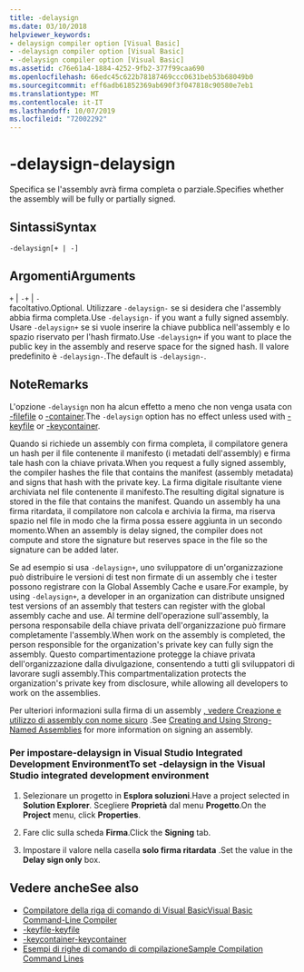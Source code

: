 ```yaml
---
title: -delaysign
ms.date: 03/10/2018
helpviewer_keywords:
- delaysign compiler option [Visual Basic]
- -delaysign compiler option [Visual Basic]
- -delaysign compiler option [Visual Basic]
ms.assetid: c76e61a4-1884-4252-9fb2-377f99caa690
ms.openlocfilehash: 66edc45c622b78187469ccc0631beb53b68049b0
ms.sourcegitcommit: eff6adb61852369ab690f3f047818c90580e7eb1
ms.translationtype: MT
ms.contentlocale: it-IT
ms.lasthandoff: 10/07/2019
ms.locfileid: "72002292"
---
```

# <a name="-delaysign"></a><span data-ttu-id="f49c4-102">-delaysign</span><span class="sxs-lookup"><span data-stu-id="f49c4-102">-delaysign</span></span>
<span data-ttu-id="f49c4-103">Specifica se l'assembly avrà firma completa o parziale.</span><span class="sxs-lookup"><span data-stu-id="f49c4-103">Specifies whether the assembly will be fully or partially signed.</span></span>  
  
## <a name="syntax"></a><span data-ttu-id="f49c4-104">Sintassi</span><span class="sxs-lookup"><span data-stu-id="f49c4-104">Syntax</span></span>  
  
```console  
-delaysign[+ | -]  
```  
  
## <a name="arguments"></a><span data-ttu-id="f49c4-105">Argomenti</span><span class="sxs-lookup"><span data-stu-id="f49c4-105">Arguments</span></span>  
 <span data-ttu-id="f49c4-106">`+` &#124; `-`</span><span class="sxs-lookup"><span data-stu-id="f49c4-106">`+` &#124; `-`</span></span>  
 <span data-ttu-id="f49c4-107">facoltativo.</span><span class="sxs-lookup"><span data-stu-id="f49c4-107">Optional.</span></span> <span data-ttu-id="f49c4-108">Utilizzare `-delaysign-` se si desidera che l'assembly abbia firma completa.</span><span class="sxs-lookup"><span data-stu-id="f49c4-108">Use `-delaysign-` if you want a fully signed assembly.</span></span> <span data-ttu-id="f49c4-109">Usare `-delaysign+` se si vuole inserire la chiave pubblica nell'assembly e lo spazio riservato per l'hash firmato.</span><span class="sxs-lookup"><span data-stu-id="f49c4-109">Use `-delaysign+` if you want to place the public key in the assembly and reserve space for the signed hash.</span></span> <span data-ttu-id="f49c4-110">Il valore predefinito è `-delaysign-`.</span><span class="sxs-lookup"><span data-stu-id="f49c4-110">The default is `-delaysign-`.</span></span>  
  
## <a name="remarks"></a><span data-ttu-id="f49c4-111">Note</span><span class="sxs-lookup"><span data-stu-id="f49c4-111">Remarks</span></span>  
 <span data-ttu-id="f49c4-112">L'opzione `-delaysign` non ha alcun effetto a meno che non venga usata con [-filefile](../../../visual-basic/reference/command-line-compiler/keyfile.md) o [-container](../../../visual-basic/reference/command-line-compiler/keycontainer.md).</span><span class="sxs-lookup"><span data-stu-id="f49c4-112">The `-delaysign` option has no effect unless used with [-keyfile](../../../visual-basic/reference/command-line-compiler/keyfile.md) or [-keycontainer](../../../visual-basic/reference/command-line-compiler/keycontainer.md).</span></span>  
  
 <span data-ttu-id="f49c4-113">Quando si richiede un assembly con firma completa, il compilatore genera un hash per il file contenente il manifesto (i metadati dell'assembly) e firma tale hash con la chiave privata.</span><span class="sxs-lookup"><span data-stu-id="f49c4-113">When you request a fully signed assembly, the compiler hashes the file that contains the manifest (assembly metadata) and signs that hash with the private key.</span></span> <span data-ttu-id="f49c4-114">La firma digitale risultante viene archiviata nel file contenente il manifesto.</span><span class="sxs-lookup"><span data-stu-id="f49c4-114">The resulting digital signature is stored in the file that contains the manifest.</span></span> <span data-ttu-id="f49c4-115">Quando un assembly ha una firma ritardata, il compilatore non calcola e archivia la firma, ma riserva spazio nel file in modo che la firma possa essere aggiunta in un secondo momento.</span><span class="sxs-lookup"><span data-stu-id="f49c4-115">When an assembly is delay signed, the compiler does not compute and store the signature but reserves space in the file so the signature can be added later.</span></span>  
  
 <span data-ttu-id="f49c4-116">Se ad esempio si usa `-delaysign+`, uno sviluppatore di un'organizzazione può distribuire le versioni di test non firmate di un assembly che i tester possono registrare con la Global Assembly Cache e usare.</span><span class="sxs-lookup"><span data-stu-id="f49c4-116">For example, by using `-delaysign+`, a developer in an organization can distribute unsigned test versions of an assembly that testers can register with the global assembly cache and use.</span></span> <span data-ttu-id="f49c4-117">Al termine dell'operazione sull'assembly, la persona responsabile della chiave privata dell'organizzazione può firmare completamente l'assembly.</span><span class="sxs-lookup"><span data-stu-id="f49c4-117">When work on the assembly is completed, the person responsible for the organization's private key can fully sign the assembly.</span></span> <span data-ttu-id="f49c4-118">Questo compartimentazione protegge la chiave privata dell'organizzazione dalla divulgazione, consentendo a tutti gli sviluppatori di lavorare sugli assembly.</span><span class="sxs-lookup"><span data-stu-id="f49c4-118">This compartmentalization protects the organization's private key from disclosure, while allowing all developers to work on the assemblies.</span></span>  
  
 <span data-ttu-id="f49c4-119">Per ulteriori informazioni sulla firma di un assembly [, vedere Creazione e utilizzo di assembly con nome sicuro](../../../standard/assembly/create-use-strong-named.md) .</span><span class="sxs-lookup"><span data-stu-id="f49c4-119">See [Creating and Using Strong-Named Assemblies](../../../standard/assembly/create-use-strong-named.md) for more information on signing an assembly.</span></span>  
  
### <a name="to-set--delaysign-in-the-visual-studio-integrated-development-environment"></a><span data-ttu-id="f49c4-120">Per impostare-delaysign in Visual Studio Integrated Development Environment</span><span class="sxs-lookup"><span data-stu-id="f49c4-120">To set -delaysign in the Visual Studio integrated development environment</span></span>  
  
1. <span data-ttu-id="f49c4-121">Selezionare un progetto in **Esplora soluzioni**.</span><span class="sxs-lookup"><span data-stu-id="f49c4-121">Have a project selected in **Solution Explorer**.</span></span> <span data-ttu-id="f49c4-122">Scegliere **Proprietà** dal menu **Progetto**.</span><span class="sxs-lookup"><span data-stu-id="f49c4-122">On the **Project** menu, click **Properties**.</span></span>   
  
2. <span data-ttu-id="f49c4-123">Fare clic sulla scheda **Firma**.</span><span class="sxs-lookup"><span data-stu-id="f49c4-123">Click the **Signing** tab.</span></span>  
  
3. <span data-ttu-id="f49c4-124">Impostare il valore nella casella **solo firma ritardata** .</span><span class="sxs-lookup"><span data-stu-id="f49c4-124">Set the value in the **Delay sign only** box.</span></span>  
  
## <a name="see-also"></a><span data-ttu-id="f49c4-125">Vedere anche</span><span class="sxs-lookup"><span data-stu-id="f49c4-125">See also</span></span>

- [<span data-ttu-id="f49c4-126">Compilatore della riga di comando di Visual Basic</span><span class="sxs-lookup"><span data-stu-id="f49c4-126">Visual Basic Command-Line Compiler</span></span>](../../../visual-basic/reference/command-line-compiler/index.md)
- [<span data-ttu-id="f49c4-127">-keyfile</span><span class="sxs-lookup"><span data-stu-id="f49c4-127">-keyfile</span></span>](../../../visual-basic/reference/command-line-compiler/keyfile.md)
- [<span data-ttu-id="f49c4-128">-keycontainer</span><span class="sxs-lookup"><span data-stu-id="f49c4-128">-keycontainer</span></span>](../../../visual-basic/reference/command-line-compiler/keycontainer.md)
- [<span data-ttu-id="f49c4-129">Esempi di righe di comando di compilazione</span><span class="sxs-lookup"><span data-stu-id="f49c4-129">Sample Compilation Command Lines</span></span>](../../../visual-basic/reference/command-line-compiler/sample-compilation-command-lines.md)
